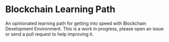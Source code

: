 # Blockchain Learning Path
An opinionated learning path for getting into speed with Blockchain Development Environment. This is a
work in progress, please open an issue or send a pull request to help improving it.